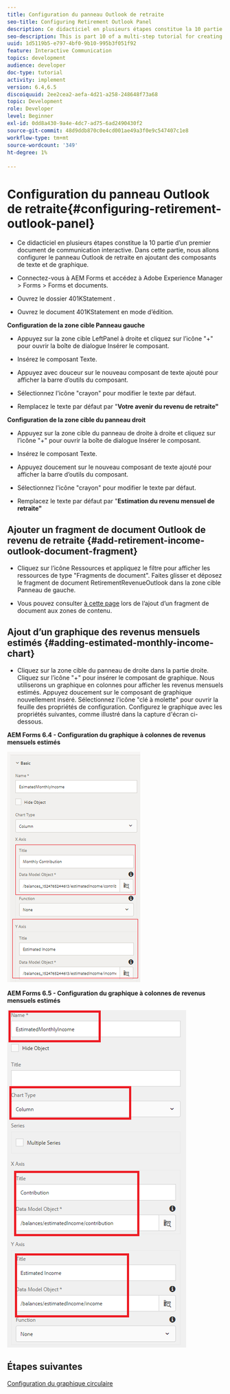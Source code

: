```yaml
---
title: Configuration du panneau Outlook de retraite
seo-title: Configuring Retirement Outlook Panel
description: Ce didacticiel en plusieurs étapes constitue la 10 partie d’un premier document de communication interactive. Dans cette partie, nous allons configurer le panneau Outlook de retraite en ajoutant des composants de texte et de graphique.
seo-description: This is part 10 of a multi-step tutorial for creating your first interactive communications document. In this part, we will configure Retirement Outlook Panel by adding text and chart components.
uuid: 1d5119b5-e797-4bf0-9b10-995b3f051f92
feature: Interactive Communication
topics: development
audience: developer
doc-type: tutorial
activity: implement
version: 6.4,6.5
discoiquuid: 2ee2cea2-aefa-4d21-a258-248648f73a68
topic: Development
role: Developer
level: Beginner
exl-id: 0dd8a430-9a4e-4dc7-ad75-6ad2490430f2
source-git-commit: 48d9ddb870c0e4cd001ae49a3f0e9c547407c1e8
workflow-type: tm+mt
source-wordcount: '349'
ht-degree: 1%

---
```


# Configuration du panneau Outlook de retraite{#configuring-retirement-outlook-panel}

* Ce didacticiel en plusieurs étapes constitue la 10 partie d’un premier document de communication interactive. Dans cette partie, nous allons configurer le panneau Outlook de retraite en ajoutant des composants de texte et de graphique.

* Connectez-vous à AEM Forms et accédez à Adobe Experience Manager > Forms > Forms et documents.

* Ouvrez le dossier 401KStatement .

* Ouvrez le document 401KStatement en mode d’édition.

**Configuration de la zone cible Panneau gauche**

* Appuyez sur la zone cible LeftPanel à droite et cliquez sur l’icône &quot;+&quot; pour ouvrir la boîte de dialogue Insérer le composant.

* Insérez le composant Texte.

* Appuyez avec douceur sur le nouveau composant de texte ajouté pour afficher la barre d’outils du composant.

* Sélectionnez l&#39;icône &quot;crayon&quot; pour modifier le texte par défaut.

* Remplacez le texte par défaut par &quot;**Votre avenir du revenu de retraite&quot;**

**Configuration de la zone cible du panneau droit**

* Appuyez sur la zone cible du panneau de droite à droite et cliquez sur l’icône &quot;+&quot; pour ouvrir la boîte de dialogue Insérer le composant.

* Insérez le composant Texte.

* Appuyez doucement sur le nouveau composant de texte ajouté pour afficher la barre d’outils du composant.

* Sélectionnez l&#39;icône &quot;crayon&quot; pour modifier le texte par défaut.

* Remplacez le texte par défaut par &quot;**Estimation du revenu mensuel de retraite&quot;**

## Ajouter un fragment de document Outlook de revenu de retraite {#add-retirement-income-outlook-document-fragment}

* Cliquez sur l’icône Ressources et appliquez le filtre pour afficher les ressources de type &quot;Fragments de document&quot;. Faites glisser et déposez le fragment de document RetirementRevenueOutlook dans la zone cible Panneau de gauche.

* Vous pouvez consulter [à cette page](https://experienceleague.adobe.com/docs/experience-manager-learn/forms/ic-web-channel-tutorial/partseven.html) lors de l’ajout d’un fragment de document aux zones de contenu.

## Ajout d’un graphique des revenus mensuels estimés {#adding-estimated-monthly-income-chart}

* Cliquez sur la zone cible du panneau de droite dans la partie droite. Cliquez sur l’icône &quot;+&quot; pour insérer le composant de graphique. Nous utiliserons un graphique en colonnes pour afficher les revenus mensuels estimés. Appuyez doucement sur le composant de graphique nouvellement inséré. Sélectionnez l&#39;icône &quot;clé à molette&quot; pour ouvrir la feuille des propriétés de configuration. Configurez le graphique avec les propriétés suivantes, comme illustré dans la capture d&#39;écran ci-dessous.

**AEM Forms 6.4 - Configuration du graphique à colonnes de revenus mensuels estimés**

![form64](assets/estimatedmonthlyincomechart.png)

**AEM Forms 6.5 - Configuration du graphique à colonnes de revenus mensuels estimés**

![forms65](assets/estimatedmonthlyincomechart65.PNG)

## Étapes suivantes

[Configuration du graphique circulaire](./parteleven.md)
